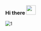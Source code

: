 ### Hi there <img src="https://raw.githubusercontent.com/MartinHeinz/MartinHeinz/master/wave.gif" width="30px" style="max-width:100%;">


![1](https://github-readme-stats.vercel.app/api/top-langs/?username=bMicheal42&theme=blue-green)
<!--
**bMicheal42/bMicheal42** is a ✨ _special_ ✨ repository because its `README.md` (this file) appears on your GitHub profile.

** &#128187; My Technologies

### - 🔭 I’m currently working on ... 
- 🌱 I’m currently learning ...
- 👯 I’m looking to collaborate on ...
- 🤔 I’m looking for help with ...
- 💬 Ask me about ...
- 📫 How to reach me: ...
- 😄 Pronouns: ...
- ⚡ Fun fact: ...
-->
